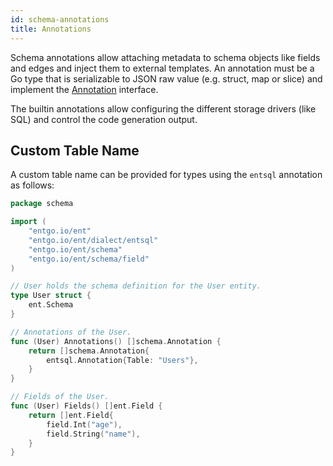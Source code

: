 ```yaml
---
id: schema-annotations
title: Annotations
---
```


Schema annotations allow attaching metadata to schema objects like fields and edges and inject them to external templates.
An annotation must be a Go type that is serializable to JSON raw value (e.g. struct, map or slice)
and implement the [Annotation](https://pkg.go.dev/entgo.io/ent/schema?tab=doc#Annotation) interface.

The builtin annotations allow configuring the different storage drivers (like SQL) and control the code generation output. 

## Custom Table Name

A custom table name can be provided for types using the `entsql` annotation as follows:

```go
package schema

import (
	"entgo.io/ent"
	"entgo.io/ent/dialect/entsql"
	"entgo.io/ent/schema"
	"entgo.io/ent/schema/field"
)

// User holds the schema definition for the User entity.
type User struct {
	ent.Schema
}

// Annotations of the User.
func (User) Annotations() []schema.Annotation {
	return []schema.Annotation{
		entsql.Annotation{Table: "Users"},
	}
}

// Fields of the User.
func (User) Fields() []ent.Field {
	return []ent.Field{
		field.Int("age"),
		field.String("name"),
	}
}
```  
